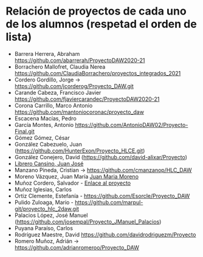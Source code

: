 # Relación de proyectos de cada uno de los alumnos (respetad el orden de lista)

- Barrera Herrera, Abraham https://github.com/abarrerah/ProyectoDAW2020-21
- Borrachero Mallofret, Claudia Nerea https://github.com/ClaudiaBorrachero/proyectos_integrados_2021
- Cordero Gordillo, Jorge -> https://github.com/jcorderog/Proyecto_DAW.git
- Carande Cabeza, Francisco Javier https://github.com/fjaviercarandec/ProyectoDAW2020-21
- Corona Carrillo, Marco Antonio https://github.com/mantoniocoronac/proyecto_daw
- Escacena Macías, Pedro
- García Montes, Antonio	https://github.com/AntonioDAW02/Proyecto-Final.git
- Gómez Gómez, César
- González Cabezuelo, Juan (https://github.com/HunterExon/Proyecto_HLCE.git)
- González Conejero, David (https://github.com/david-alixar/Proyecto)
- [Librero Cansino, Juan José](https://github.com/juanjolibrero98/Proyecto_Final_De_Grado_2021)
- Manzano Pineda, Cristian -> https://github.com/cmanzanop/HLC_DAW
- Moreno Vázquez, Juan María [Juan Maria Moreno](https://github.com/lanbacb6/Proyecto_HLC)
- Muñoz Cordero, Salvador - [Enlace al proyecto](https://github.com/smunozc/Proyecto_Final)
- Muñoz Iglesias, Carlos
- Ortiz Clemente, Estefanía - https://github.com/Esorcle/Proyecto_DAW
- Pulido Zuloaga, Mario - https://github.com/marpul-git/proyecto_hlc_2daw.git
- Palacios López, José Manuel (https://github.com/josempal/Proyecto_JManuel_Palacios)
- Puyana Paraíso, Carlos
- Rodríguez Maestre, David https://github.com/davidrodriguezm/Proyecto
- Romero Muñoz, Adrián -> https://github.com/adrianromeroo/Proyecto_DAW
